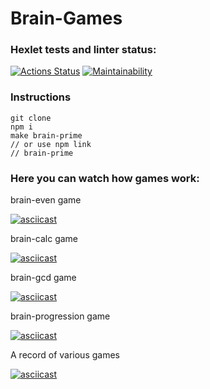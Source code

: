 # Brain-Games

### Hexlet tests and linter status:
[![Actions Status](https://github.com/gonpaul/fullstack-javascript-project-44/actions/workflows/hexlet-check.yml/badge.svg)](https://github.com/gonpaul/fullstack-javascript-project-44/actions)
[![Maintainability](https://api.codeclimate.com/v1/badges/d8df865a2cd2520ad471/maintainability)](https://codeclimate.com/github/gonpaul/fullstack-javascript-project-44/maintainability)

### Instructions
```
git clone
npm i
make brain-prime
// or use npm link
// brain-prime
```

### Here you can watch how games work: 
brain-even game

[![asciicast](https://asciinema.org/a/SQ4BxTM1VX1Jr2DgpdEO75srv.svg)](https://asciinema.org/a/SQ4BxTM1VX1Jr2DgpdEO75srv)

brain-calc game

[![asciicast](https://asciinema.org/a/Sc9T78O8WfJqSIQZ7tMDSGm6V.svg)](https://asciinema.org/a/Sc9T78O8WfJqSIQZ7tMDSGm6V)

brain-gcd game

[![asciicast](https://asciinema.org/a/DnJNqBnbVh5b5ssNQJFws13nu.svg)](https://asciinema.org/a/DnJNqBnbVh5b5ssNQJFws13nu)

brain-progression game

[![asciicast](https://asciinema.org/a/3jTWTwYSzlanS1xOebcza1mi0.svg)](https://asciinema.org/a/3jTWTwYSzlanS1xOebcza1mi0)

A record of various games

[![asciicast](https://asciinema.org/a/BTLtUX5IC0RKOQ8dbE7yITFf8.svg)](https://asciinema.org/a/BTLtUX5IC0RKOQ8dbE7yITFf8)
